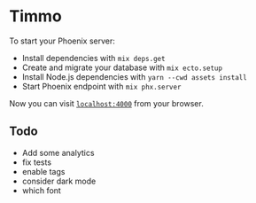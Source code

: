 # Timmo

To start your Phoenix server:

  * Install dependencies with `mix deps.get`
  * Create and migrate your database with `mix ecto.setup`
  * Install Node.js dependencies with `yarn --cwd assets install`
  * Start Phoenix endpoint with `mix phx.server`

Now you can visit [`localhost:4000`](http://localhost:4000) from your browser.

## Todo

  * Add some analytics
  * fix tests
  * enable tags
  * consider dark mode
  * which font
